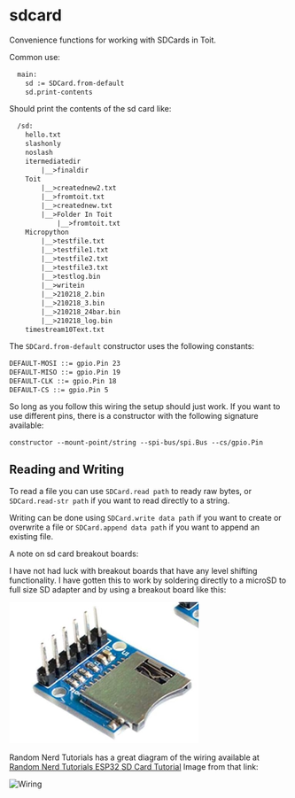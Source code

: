 # sdcard

Convenience functions for working with SDCards in Toit.

Common use:

```toit
  main:
    sd := SDCard.from-default
    sd.print-contents
```
Should print the contents of the sd card like:
```
  /sd:
    hello.txt
    slashonly
    noslash
    itermediatedir
        |__>finaldir
    Toit
        |__>creatednew2.txt
        |__>fromtoit.txt
        |__>creatednew.txt
        |__>Folder In Toit
            |__>fromtoit.txt
    Micropython
        |__>testfile.txt
        |__>testfile1.txt
        |__>testfile2.txt
        |__>testfile3.txt
        |__>testlog.bin
        |__>writein
        |__>210218_2.bin
        |__>210218_3.bin
        |__>210218_24bar.bin
        |__>210218_log.bin
    timestream10Text.txt
 ```

The ```SDCard.from-default``` constructor uses the following constants:

```toit
DEFAULT-MOSI ::= gpio.Pin 23
DEFAULT-MISO ::= gpio.Pin 19
DEFAULT-CLK ::= gpio.Pin 18
DEFAULT-CS ::= gpio.Pin 5
```

So long as you follow this wiring the setup should just work. If you want to use different pins, there is a constructor with the following signature available:

```
constructor --mount-point/string --spi-bus/spi.Bus --cs/gpio.Pin
```

## Reading and Writing

To read a file you can use ```SDCard.read path``` to ready raw bytes, or ```SDCard.read-str path``` if you want to read directly to a string.

Writing can be done using ```SDCard.write data path``` if you want to create or overwrite a file or ```SDCard.append data path``` if you want to append
an existing file.

A note on sd card breakout boards:

I have not had luck with breakout boards that have any level shifting functionality. I have gotten this to work by soldering directly to
a microSD to full size SD adapter and by using a breakout board like this:

![Breakout](./breakout.png)

Random Nerd Tutorials has a great diagram of the wiring available at [Random Nerd Tutorials ESP32 SD Card Tutorial](https://randomnerdtutorials.com/esp32-microsd-card-arduino/)
Image from that link:

![Wiring](https://i0.wp.com/randomnerdtutorials.com/wp-content/uploads/2021/02/ESP32-microSD-Card-Wiring-Diagram.png?resize=742%2C910&quality=100&strip=all&ssl=1)
